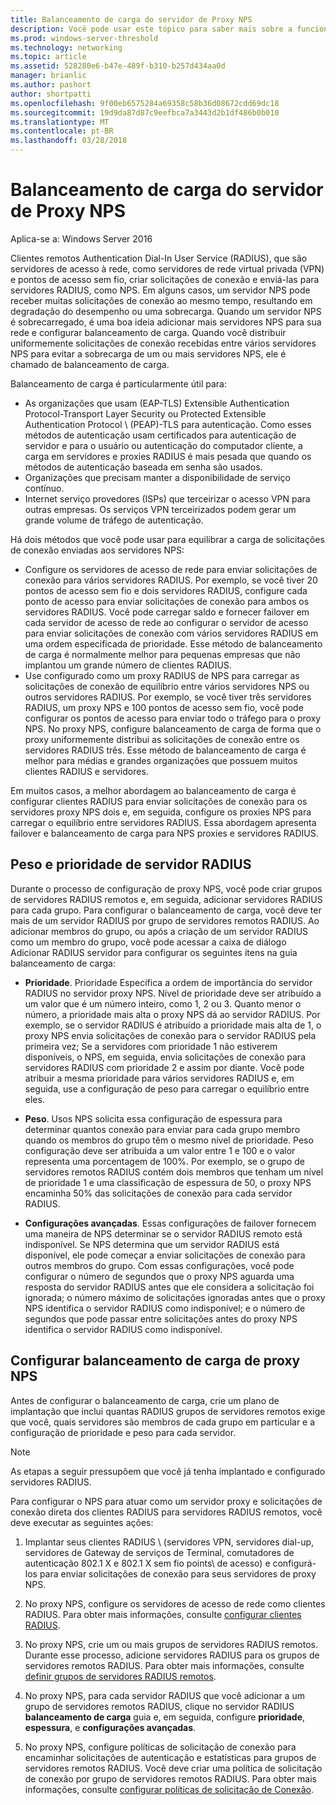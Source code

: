 ```yaml
---
title: Balanceamento de carga do servidor de Proxy NPS
description: Você pode usar este tópico para saber mais sobre a funcionalidade e os recursos do Windows Server 2016 e VPN do Windows 10.
ms.prod: windows-server-threshold
ms.technology: networking
ms.topic: article
ms.assetid: 528280e6-b47e-489f-b310-b257d434aa0d
manager: brianlic
ms.author: pashort
author: shortpatti
ms.openlocfilehash: 9f00eb6575284a69358c58b36d08672cdd69dc18
ms.sourcegitcommit: 19d9da87d87c9eefbca7a3443d2b1df486b0b010
ms.translationtype: MT
ms.contentlocale: pt-BR
ms.lasthandoff: 03/28/2018
---
```

# <a name="nps-proxy-server-load-balancing"></a>Balanceamento de carga do servidor de Proxy NPS

Aplica-se a: Windows Server 2016

Clientes remotos Authentication Dial-In User Service (RADIUS), que são servidores de acesso à rede, como servidores de rede virtual privada (VPN) e pontos de acesso sem fio, criar solicitações de conexão e enviá-las para servidores RADIUS, como NPS. Em alguns casos, um servidor NPS pode receber muitas solicitações de conexão ao mesmo tempo, resultando em degradação do desempenho ou uma sobrecarga. Quando um servidor NPS é sobrecarregado, é uma boa ideia adicionar mais servidores NPS para sua rede e configurar balanceamento de carga. Quando você distribuir uniformemente solicitações de conexão recebidas entre vários servidores NPS para evitar a sobrecarga de um ou mais servidores NPS, ele é chamado de balanceamento de carga.

Balanceamento de carga é particularmente útil para:

- As organizações que usam \(EAP-TLS\) Extensible Authentication Protocol-Transport Layer Security ou Protected Extensible Authentication Protocol \ (PEAP\)-TLS para autenticação. Como esses métodos de autenticação usam certificados para autenticação de servidor e para o usuário ou autenticação do computador cliente, a carga em servidores e proxies RADIUS é mais pesada que quando os métodos de autenticação baseada em senha são usados.
- Organizações que precisam manter a disponibilidade de serviço contínuo.
- Internet serviço provedores \(ISPs\) que terceirizar o acesso VPN para outras empresas. Os serviços VPN terceirizados podem gerar um grande volume de tráfego de autenticação.

Há dois métodos que você pode usar para equilibrar a carga de solicitações de conexão enviadas aos servidores NPS:

- Configure os servidores de acesso de rede para enviar solicitações de conexão para vários servidores RADIUS. Por exemplo, se você tiver 20 pontos de acesso sem fio e dois servidores RADIUS, configure cada ponto de acesso para enviar solicitações de conexão para ambos os servidores RADIUS. Você pode carregar saldo e fornecer failover em cada servidor de acesso de rede ao configurar o servidor de acesso para enviar solicitações de conexão com vários servidores RADIUS em uma ordem especificada de prioridade. Esse método de balanceamento de carga é normalmente melhor para pequenas empresas que não implantou um grande número de clientes RADIUS.
- Use configurado como um proxy RADIUS de NPS para carregar as solicitações de conexão de equilíbrio entre vários servidores NPS ou outros servidores RADIUS. Por exemplo, se você tiver três servidores RADIUS, um proxy NPS e 100 pontos de acesso sem fio, você pode configurar os pontos de acesso para enviar todo o tráfego para o proxy NPS. No proxy NPS, configure balanceamento de carga de forma que o proxy uniformemente distribui as solicitações de conexão entre os servidores RADIUS três. Esse método de balanceamento de carga é melhor para médias e grandes organizações que possuem muitos clientes RADIUS e servidores.

Em muitos casos, a melhor abordagem ao balanceamento de carga é configurar clientes RADIUS para enviar solicitações de conexão para os servidores proxy NPS dois e, em seguida, configure os proxies NPS para carregar o equilíbrio entre servidores RADIUS. Essa abordagem apresenta failover e balanceamento de carga para NPS proxies e servidores RADIUS.

## <a name="radius-server-priority-and-weight"></a>Peso e prioridade de servidor RADIUS

Durante o processo de configuração de proxy NPS, você pode criar grupos de servidores RADIUS remotos e, em seguida, adicionar servidores RADIUS para cada grupo. Para configurar o balanceamento de carga, você deve ter mais de um servidor RADIUS por grupo de servidores remotos RADIUS. Ao adicionar membros do grupo, ou após a criação de um servidor RADIUS como um membro do grupo, você pode acessar a caixa de diálogo Adicionar RADIUS servidor para configurar os seguintes itens na guia balanceamento de carga:

- **Prioridade**. Prioridade Especifica a ordem de importância do servidor RADIUS no servidor proxy NPS. Nível de prioridade deve ser atribuído a um valor que é um número inteiro, como 1, 2 ou 3. Quanto menor o número, a prioridade mais alta o proxy NPS dá ao servidor RADIUS. Por exemplo, se o servidor RADIUS é atribuído a prioridade mais alta de 1, o proxy NPS envia solicitações de conexão para o servidor RADIUS pela primeira vez; Se a servidores com prioridade 1 não estiverem disponíveis, o NPS, em seguida, envia solicitações de conexão para servidores RADIUS com prioridade 2 e assim por diante. Você pode atribuir a mesma prioridade para vários servidores RADIUS e, em seguida, use a configuração de peso para carregar o equilíbrio entre eles.

- **Peso**. Usos NPS solicita essa configuração de espessura para determinar quantos conexão para enviar para cada grupo membro quando os membros do grupo têm o mesmo nível de prioridade. Peso configuração deve ser atribuída a um valor entre 1 e 100 e o valor representa uma porcentagem de 100%. Por exemplo, se o grupo de servidores remotos RADIUS contém dois membros que tenham um nível de prioridade 1 e uma classificação de espessura de 50, o proxy NPS encaminha 50% das solicitações de conexão para cada servidor RADIUS.

- **Configurações avançadas**. Essas configurações de failover fornecem uma maneira de NPS determinar se o servidor RADIUS remoto está indisponível. Se NPS determina que um servidor RADIUS está disponível, ele pode começar a enviar solicitações de conexão para outros membros do grupo. Com essas configurações, você pode configurar o número de segundos que o proxy NPS aguarda uma resposta do servidor RADIUS antes que ele considera a solicitação foi ignorada; o número máximo de solicitações ignoradas antes que o proxy NPS identifica o servidor RADIUS como indisponível; e o número de segundos que pode passar entre solicitações antes do proxy NPS identifica o servidor RADIUS como indisponível.

## <a name="configure-nps-proxy-load-balancing"></a>Configurar balanceamento de carga de proxy NPS

Antes de configurar o balanceamento de carga, crie um plano de implantação que inclui quantas RADIUS grupos de servidores remotos exige que você, quais servidores são membros de cada grupo em particular e a configuração de prioridade e peso para cada servidor.

>[!NOTE]
>As etapas a seguir pressupõem que você já tenha implantado e configurado servidores RADIUS.

Para configurar o NPS para atuar como um servidor proxy e solicitações de conexão direta dos clientes RADIUS para servidores RADIUS remotos, você deve executar as seguintes ações:

1. Implantar seus clientes RADIUS \ (servidores VPN, servidores dial-up, servidores de Gateway de serviços de Terminal, comutadores de autenticação 802.1 X e 802.1 X sem fio points\ de acesso) e configurá-los para enviar solicitações de conexão para seus servidores de proxy NPS.

2. No proxy NPS, configure os servidores de acesso de rede como clientes RADIUS. Para obter mais informações, consulte [configurar clientes RADIUS](https://docs.microsoft.com/windows-server/networking/technologies/nps/nps-radius-clients-configure).

3. No proxy NPS, crie um ou mais grupos de servidores RADIUS remotos. Durante esse processo, adicione servidores RADIUS para os grupos de servidores remotos RADIUS. Para obter mais informações, consulte [definir grupos de servidores RADIUS remotos](https://docs.microsoft.com/windows-server/networking/technologies/nps/nps-crp-rrsg-configure).

4. No proxy NPS, para cada servidor RADIUS que você adicionar a um grupo de servidores remotos RADIUS, clique no servidor RADIUS **balanceamento de carga** guia e, em seguida, configure **prioridade**, **espessura**, e **configurações avançadas**.

5. No proxy NPS, configure políticas de solicitação de conexão para encaminhar solicitações de autenticação e estatísticas para grupos de servidores remotos RADIUS. Você deve criar uma política de solicitação de conexão por grupo de servidores remotos RADIUS. Para obter mais informações, consulte [configurar políticas de solicitação de Conexão](https://docs.microsoft.com/windows-server/networking/technologies/nps/nps-crp-configure).


